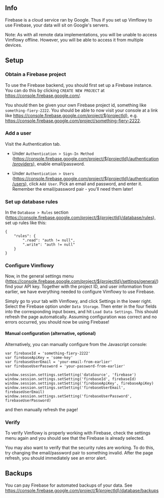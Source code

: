 ## Info

Firebase is a cloud service ran by Google.
Thus if you set up Vimflowy to use Firebase, your data will sit on Google's servers.

Note: As with all remote data implementations, you will be unable to access Vimflowy offline.
However, you will be able to access it from multiple devices.

## Setup

### Obtain a Firebase project

To use the Firebase backend, you should first set up a Firebase instance.
You can do this by clicking `CREATE NEW PROJECT` at https://console.firebase.google.com/.

You should then be given your own Firebase project id,
something like `something-fiery-2222`.
You should be able to now visit your console at a link like
https://console.firebase.google.com/project/${projectId}, e.g.
https://console.firebase.google.com/project/something-fiery-2222.

### Add a user

Visit the Authentication tab.

- Under `Authentication > Sign-In Method` (https://console.firebase.google.com/project/${projectId}/authentication/providers), enable email/password.

- Under `Authentication > Users` (https://console.firebase.google.com/project/${projectId}/authentication/users), click `Add User`.
  Pick an email and password, and enter it.
  Remember the email/password pair - you'll need them later!

### Set up database rules

In the `Database > Rules` section (https://console.firebase.google.com/project/${projectId}/database/rules), set up rules like this:

```
{
    "rules": {
        ".read": "auth != null",
        ".write": "auth != null"
    }
}
```

### Configure Vimflowy

Now, in the general settings menu (https://console.firebase.google.com/project/${projectId}/settings/general/)
find your API key.
Together with the project ID, and user information from earlier,
we have everything needed to configure Vimflowy to use Firebase.

Simply go to your tab with Vimflowy, and click Settings in the lower right.
Select the Firebase option under `Data Storage`.
Then enter in the four fields into the corresponding input boxes,
and hit `Load Data Settings`.
This should refresh the page automatically.
Assuming configuration was correct and no errors occurred,
you should now be using Firebase!

#### Manual configuration (alternative, optional)

Alternatively, you can manually configure from the Javascript console:

```
var firebaseId = 'something-fiery-2222'
var firebaseApiKey = 'some-key'
var firebaseUserEmail = 'your-email-from-earlier'
var firebaseUserPassword = 'your-password-from-earlier'

window.session.settings.setSetting('dataSource', 'firebase')
window.session.settings.setSetting('firebaseId', firebaseId)
window.session.settings.setSetting('firebaseApiKey', firebaseApiKey)
window.session.settings.setSetting('firebaseUserEmail', firebaseUserEmail)
window.session.settings.setSetting('firebaseUserPassword', firebaseUserPassword)
```

and then manually refresh the page!

### Verify

To verify Vimflowy is properly working with Firebase, check the settings menu again and you should see that the Firebase is already selected.

You may also want to verify that the security rules are working.
To do this, try changing the email/password pair to something invalid.
After the page refresh, you should immediately see an error alert.

## Backups

You can pay Firebase for automated backups of your data.
See https://console.firebase.google.com/project/${projectId}/database/backups
